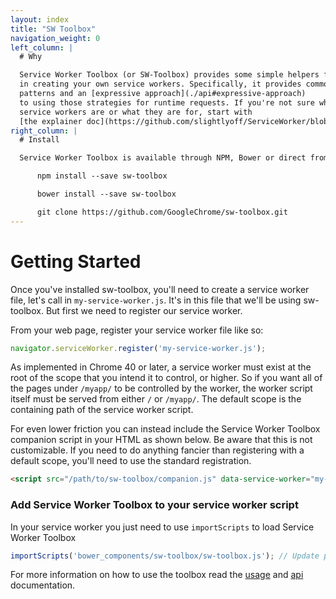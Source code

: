 ```yaml
---
layout: index
title: "SW Toolbox"
navigation_weight: 0
left_column: |
  # Why

  Service Worker Toolbox (or SW-Toolbox) provides some simple helpers for use
  in creating your own service workers. Specifically, it provides common caching
  patterns and an [expressive approach](./api#expressive-approach)
  to using those strategies for runtime requests. If you're not sure what
  service workers are or what they are for, start with
  [the explainer doc](https://github.com/slightlyoff/ServiceWorker/blob/master/explainer.md).
right_column: |
  # Install

  Service Worker Toolbox is available through NPM, Bower or direct from GitHub:

      npm install --save sw-toolbox

      bower install --save sw-toolbox

      git clone https://github.com/GoogleChrome/sw-toolbox.git
---
```


# Getting Started

Once you've installed sw-toolbox, you'll need to create a service worker file,
let's call in `my-service-worker.js`. It's in this file that we'll be using
sw-toolbox. But first we need to register our service worker.

From your web page, register your service worker file like so:

```javascript
navigator.serviceWorker.register('my-service-worker.js');
```

As implemented in Chrome 40 or later, a service worker must exist at the root
of the scope that you intend it to control, or higher. So if you want all of
the pages under `/myapp/` to be controlled by the worker, the worker script
itself must be served from either `/` or `/myapp/`. The default scope is the
containing path of the service worker script.

For even lower friction you can instead include the Service Worker Toolbox
companion script in your HTML as shown below. Be aware that this is not
customizable. If you need to do anything fancier than registering with a
default scope, you'll need to use the standard registration.

```html
<script src="/path/to/sw-toolbox/companion.js" data-service-worker="my-service-worker.js"></script>
```

### Add Service Worker Toolbox to your service worker script

In your service worker you just need to use `importScripts` to load Service Worker Toolbox

```javascript
importScripts('bower_components/sw-toolbox/sw-toolbox.js'); // Update path to match your own setup
```

For more information on how to use the toolbox read
the [usage](usage) and [api](api) documentation.
